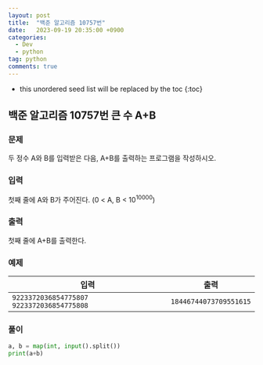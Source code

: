 ```yaml
---
layout: post
title:  "백준 알고리즘 10757번"
date:   2023-09-19 20:35:00 +0900
categories: 
  - Dev
  - python
tag: python
comments: true
---
```


* this unordered seed list will be replaced by the toc
{:toc}

## 백준 알고리즘 10757번 큰 수 A+B

### 문제

두 정수 A와 B를 입력받은 다음, A+B를 출력하는 프로그램을 작성하시오.

### 입력

첫째 줄에 A와 B가 주어진다. (0 < A, B < 10<sup>10000</sup>)

### 출력

첫째 줄에 A+B를 출력한다.

### 예제

| 입력 | 출력 |
| --- | --- |
| `9223372036854775807 9223372036854775808` | `18446744073709551615` |

### 풀이

```py
a, b = map(int, input().split())
print(a+b)
```